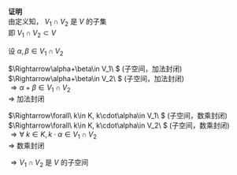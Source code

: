 **证明**    
由定义知， $V_1\cap V_2$ 是 $V$ 的子集    
即 $V_1\cap V_2\subset V$     
    
设 $\alpha,\beta\in V_1\cap V_2$     
    
 $\Rightarrow\alpha+\beta\in V_1\ $ (子空间，加法封闭)    
 $\Rightarrow\alpha+\beta\in V_2\ $ (子空间，加法封闭)    
 $\Rightarrow\alpha+\beta\in V_1\cap V_2$     
 $\Rightarrow$ 加法封闭    
    
 $\Rightarrow\forall\ k\in K, k\cdot\alpha\in V_1\ $ (子空间，数乘封闭)    
 $\Rightarrow\forall\ k\in K, k\cdot\alpha\in V_2\ $ (子空间，数乘封闭)    
 $\Rightarrow\forall\ k\in K, k\cdot\alpha\in     
V_1\cap V_2$     
 $\Rightarrow$ 数乘封闭    
    
 $\Rightarrow V_1\cap V_2$ 是 $V$ 的子空间    

